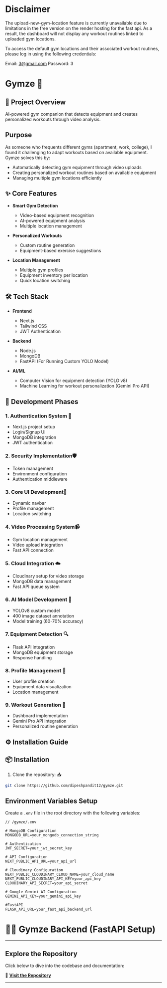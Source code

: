 # Disclaimer

The upload-new-gym-location feature is currently unavailable due to limitations in the free version on the render hosting for the fast api. As a result, the dashboard will not display any workout routines linked to uploaded gym locations.

To access the default gym locations and their associated workout routines, please log in using the following credentials:

Email: 3@gmail.com
Password: 3


# Gymze 💪

## 🎯 Project Overview
AI-powered gym companion that detects equipment and creates personalized workouts through video analysis.

##  Purpose

As someone who frequents different gyms (apartment, work, college), I found it challenging to adapt workouts based on available equipment. Gymze solves this by:
- Automatically detecting gym equipment through video uploads
- Creating personalized workout routines based on available equipment
- Managing multiple gym locations efficiently

## ✨ Core Features

- **Smart Gym Detection**
  - Video-based equipment recognition
  - AI-powered equipment analysis
  - Multiple location management
  
- **Personalized Workouts**
  - Custom routine generation
  - Equipment-based exercise suggestions

- **Location Management**
  - Multiple gym profiles
  - Equipment inventory per location
  - Quick location switching

## 🛠 Tech Stack

- **Frontend**
  - Next.js
  - Tailwind CSS
  - JWT Authentication
  
- **Backend**
  - Node.js
  - MongoDB
  - FastAPI (For Running Custom YOLO Model)

- **AI/ML**
  - Computer Vision for equipment detection (YOLO v8)
  - Machine Learning for workout personalization (Gemini Pro API)


## 🚀 Development Phases

### 1. Authentication System 🔐
- Next.js project setup
- Login/Signup UI
- MongoDB integration
- JWT authentication

### 2. Security Implementation🛡️
- Token management
- Environment configuration
- Authentication middleware

### 3. Core UI Development🎨
- Dynamic navbar
- Profile management
- Location switching

### 4. Video Processing System📹
- Gym location management
- Video upload integration
- Fast API connection

### 5. Cloud Integration ☁️
- Cloudinary setup for video storage
- MongoDB data management
- Fast API queue system

### 6. AI Model Development 🤖
- YOLOv8 custom model
- 400 image dataset annotation
- Model training (60-70% accuracy)

### 7. Equipment Detection 🔍
- Flask API integration
- MongoDB equipment storage
- Response handling

### 8. Profile Management 👤
- User profile creation
- Equipment data visualization
- Location management

### 9. Workout Generation 💪
- Dashboard implementation
- Gemini Pro API integration
- Personalized routine generation

## ⚙️ Installation Guide

## 📦 Installation

1. Clone the repository: 📥
```bash
git clone https://github.com/dipeshpandit12/gymze.git

```
## Environment Variables Setup

Create a `.env` file in the root directory with the following variables:

```properties
// /gymze/.env

# MongoDB Configuration
MONGODB_URL=your_mongodb_connection_string

# Authentication
JWT_SECRET=your_jwt_secret_key

# API Configuration
NEXT_PUBLIC_API_URL=your_api_url

# Cloudinary Configuration
NEXT_PUBLIC_CLOUDINARY_CLOUD_NAME=your_cloud_name
NEXT_PUBLIC_CLOUDINARY_API_KEY=your_api_key
CLOUDINARY_API_SECRET=your_api_secret

# Google Gemini AI Configuration
GEMINI_API_KEY=your_gemini_api_key

#FastAPI
FLASK_API_URL=your_fast_api_backend_url

```
# 🏋️‍♂️ Gymze Backend (FastAPI Setup)

---

##  Explore the Repository

Click below to dive into the codebase and documentation:

🔗 **[Visit the Repository](https://github.com/dipeshpandit12/gymze-backend-fast-api)**

---
